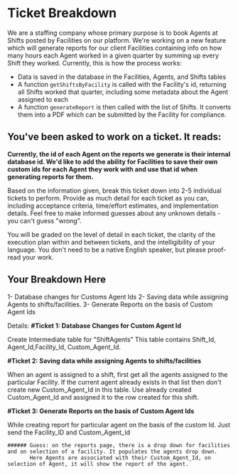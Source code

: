 # Ticket Breakdown
We are a staffing company whose primary purpose is to book Agents at Shifts posted by Facilities on our platform. We're working on a new feature which will generate reports for our client Facilities containing info on how many hours each Agent worked in a given quarter by summing up every Shift they worked. Currently, this is how the process works:

- Data is saved in the database in the Facilities, Agents, and Shifts tables
- A function `getShiftsByFacility` is called with the Facility's id, returning all Shifts worked that quarter, including some metadata about the Agent assigned to each
- A function `generateReport` is then called with the list of Shifts. It converts them into a PDF which can be submitted by the Facility for compliance.

## You've been asked to work on a ticket. It reads:

**Currently, the id of each Agent on the reports we generate is their internal database id. We'd like to add the ability for Facilities to save their own custom ids for each Agent they work with and use that id when generating reports for them.**


Based on the information given, break this ticket down into 2-5 individual tickets to perform. Provide as much detail for each ticket as you can, including acceptance criteria, time/effort estimates, and implementation details. Feel free to make informed guesses about any unknown details - you can't guess "wrong".


You will be graded on the level of detail in each ticket, the clarity of the execution plan within and between tickets, and the intelligibility of your language. You don't need to be a native English speaker, but please proof-read your work.

## Your Breakdown Here
1- Database changes for Customs Agent Ids
2- Saving data while assigning Agents to shifts/facilities.
3- Generate Reports on the basis of Custom Agent Ids


Details:
**#Ticket 1: Database Changes for Custom Agent Id**

Create Intermediate table for "ShiftAgents"
This table contains Shift_Id, Agent_Id,Facility_Id, Custom_Agent_Id.

**#Ticket 2: Saving data while assigning Agents to shifts/facilities**

When an agent is assigned to a shift, first get all the agents assigned to the particular Facility.
If the current agent already exists in that list then don't create new Custom_Agent_Id in this table.
Use already created Custom_Agent_Id and assigned it to the row created for this shift.

**#Ticket 3: Generate Reports on the basis of Custom Agent Ids**

While creating report for particular agent on the basis of the custom Id. Just send the Facility_ID and Custom_Agent_Id 

    ###### Guess: on the reports page, there is a drop down for facilities and on selection of a facility. It populates the agents drop down.
           Here Agents are associated with their Custom_Agent_Id, on selection of Agent, it will show the report of the agent.

